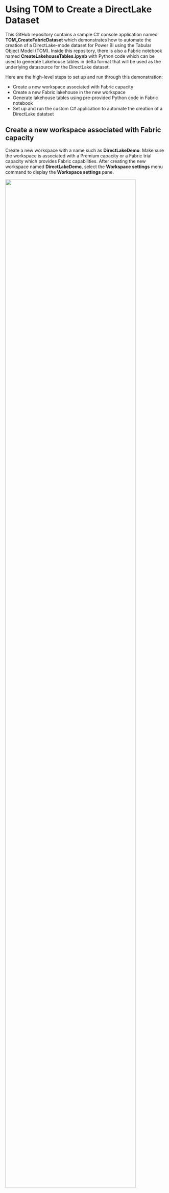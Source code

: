 # Using TOM to Create a DirectLake Dataset

This GitHub repository contains a sample C# console application named
**TOM_CreateFabricDataset** which demonstrates how to automate the
creation of a DirectLake-mode dataset for Power BI using the Tabular
Object Model (TOM). Inside this repository, there is also a Fabric
notebook named **CreateLakehouseTables.ipynb** with Python code which
can be used to generate Lakehouse tables in delta format that will be
used as the underlying datasource for the DirectLake dataset.

Here are the high-level steps to set up and run through this demonstration:
- Create a new workspace associated with Fabric capacity
- Create a new Fabric lakehouse in the new workspace
- Generate lakehouse tables using pre-provided Python code in Fabric notebook
- Set up and run the custom C# application to automate the creation of a DirectLake datatset

## Create a new workspace associated with Fabric capacity

Create a new workspace with a name such as **DirectLakeDemo**. Make sure
the workspace is associated with a Premium capacity or a Fabric trial
capacity which provides Fabric capabilities. After creating the new
workspace named **DirectLakeDemo**, select the **Workspace settings**
menu command to display the **Workspace settings** pane.

<img src="./images/media/image1.png" style="width:90%" />

In **Workspace settings**, select the **Premium** tab in the left
navigation and scroll down to locate the **Workspace connection**
setting. Click the **Copy** button to copy the **Workspace connection**
value to the Windows clipboard.

<img src="./images/media/image2.png" style="width:80%" />

As you can see, the **Workspace connection** string starts with `powerbi://` and ends with the workspace name.

`powerbi://api.powerbi.com/v1.0/myorg/DirectLakeDemo`

Create a new text file using Notepad.exe to save configuration data you
will need later when configuring the C# console application. Copy the
**Workspace connection** string into the text file as shown in the
following screenshot.

<img src="./images/media/image3.png" style="width:70%"  />

## Create a new Fabric lakehouse in the new workspace

Inside the new workspace, it is time to create a new lakehouse named
**SalesDataLakehouse**. Start by dropping down the **+ New** menu button
and select **More options**.

<img src="./images/media/image4.png"  style="width:40%"  />

On the **New** page select **Lakehouse (Preview)** from **Data Engineering** section.

<img src="./images/media/image5.png"  style="width:80%" />

When prompted, enter a name of **SalesDataLakehouse** for the new
Lakehouse and click **Create**.

<img src="./images/media/image6.png"  style="width:40%" />

Once you have created the lakehouse, you will notice a message
indicating a SQL Endpoint is being created.

<img src="./images/media/image7.png" style="width:90%"  />

Navigate back to the main page for the **DirectLakeDemo** workspace. In
the list of workspace items, you should see a new item for the new **SQL
endpoint** in addition to the item for the Lakehouse. Both the Lakehouse
and the SQL endpoint have the same name which is **SalesDataLakehouse**.
Drop down the context menu for the SQL endpoint named
**SalesDataLakehouse**.

<img src="./images/media/image8.png"  style="width:50%" />

Select the **Copy SQL connection string** menu command from the context
menu of the SQL endpoint.

<img src="./images/media/image9.png"  style="width:45%" />

In the **Copy SQL connection string** dialog, click **Copy** to copy the
connection string value to the Windows clipboard.

<img src="./images/media/image10.png"  style="width:40%" />

The connection string starts with a unique value and end with
**`.datawarehouse.pbidedicated.windows.net`**.

**`5lcsgl3vll3edero2m4sge7gdu-nya26urqtgsejoagwutwdoogl4.datawarehouse.pbidedicated.windows.net`**

Copy the values for the SQL endpoint and the name of the Lakehouse into
the text file with configuration values as shown in the following
screenshot.

<img src="./images/media/image11.png"  style="width:90%"  />

Save the text file with these use these configuration values for later
use when setting up the C# console application.

## Create lakehouse tables using a pre-provided Fabric notebook

Start by downloading all the sources files from this GitHub repository
as a single ZIP archive named **TOM_CreateFabricDataset.zip**. You can
download the ZIP archive by clicking [**this
link**](https://github.com/PowerBiDevCamp/TOM_CreateFabricDataset/archive/refs/heads/main.zip).

Once you have downloaded the ZIP archive named
**TOM_CreateFabricDataset.zip**, extract the files from inside into a
local folder on your machine. The screenshot below shows what the folder
should look like with the extracted files. The first file you will use
is a Fabric notebook with Python code named
**CreateLakehouseTables.ipynb**.

<img src="./images/media/image12.png"  style="width:70%" />

Return to the browser and navigate to the main page of the
**DirectLakeDemo** workspace. Locate and click on the ***Fabric
Experience Switcher*** menu on the bottom right of the main workspace
page.

<img src="./images/media/image13.png"  style="width:65%"  />

Select **Data Engineering** from the ***Fabric Experience Switcher***
menu.

<img src="./images/media/image14.png"  style="width:30%"  />

Once you switch to the **Data Engineering** experience, locate and click
on the **Import notebook** button.

<img src="./images/media/image15.png"  style="width:80%" />

Upload Python notebook named **CreateLakehouseTables.ipynb**. After the
notebook has been imported, you should be able to see an item for it on
main workspace page. Click on **CreateLakehouseTables.ipynb** to open
this Fabric notebook in the browser.

<img src="./images/media/image16.png"  style="width:70%" />

### Associate the Fabric notebook with the lakehouse named **SalesDataLakehouse**

Once the notebook opens, you should be able to verify that it is not yet
associated with a lakehouse. Click the **Add** button in the
**Lakehouses** pane.

<img src="./images/media/image17.png" style="width:70%" />

In the **Add lakehouse** dialog, select **Existing lakehouse** and click **Add**.

<img src="./images/media/image18.png" style="width:35%" />

Select the lakehouse you created earlier named **SalesDataLakehouse**
and click **Add**.

<img src="./images/media/image19.png"  style="width:75%" />

Once you have associated the notebook with the lakehouse named
**SalesDataLakehouse**, you should see the **Tables** folder and the
**Files** folder in the **Lakehouses** pane which are both initially
empty.

<img src="./images/media/image20.png"  style="width:40%" />

### Copy CSV files from this repository into the file system of your Fabric Lakehouse

Now you will execute the Python code from this workbook to populate the
lakehouse with data. You will execute the Python code in each of the
notebook’s cell one by one from top to bottom. You will begin by
executing Python code to copy four CSV files from this GitHub repository
into file system of the lakehouse.

Examine the following Python code in the top notebook cell which copies CSV files to the lakehouse file system.

``` python
import requests

csv_base_url = "https://github.com/PowerBiDevCamp/Python-In-Fabric-Notebooks/raw/main/ProductSalesData/"

csv_files = { "Customers.csv", "Products.csv", "Invoices.csv", "InvoiceDetails.csv" }

folder_path = "Files/landing_zone_sales/"

for csv_file in csv_files:
    csv_file_path = csv_base_url + csv_file
    with requests.get(csv_file_path) as response:
        csv_content = response.content.decode('utf-8-sig')
        mssparkutils.fs.put(folder_path + csv_file, csv_content, True)
        print(csv_file + " copied to Lakehouse file in OneLake")
```

Execute the code in the top notebook cell by clicking the **Execute**
button located on top just to the left of the cell.

<img src="./images/media/image21.png" style="width:97%" />

The first time you execute Python code from a Fabric notebook, it
typically takes 10-20 seconds to start up and initialize the Spark pool
which is used to process notebook code execution requests. When the
Python code completes its execution, you'll see a message for each
of the CSV files as they're copied into the lakehouse file system.

<img src="./images/media/image22.png"  style="width:97%" />

In the **Lakehouses** pane on the left, drop down the context menu for the **Files** folder.

<img src="./images/media/image23.png" style="width:30%" />

Select the **Refresh** command from the context menu of the **Files** folder.

<img src="./images/media/image24.png" style="width:35%" />

After the refresh operation completes, you should see a new child folder
inside the **Files** folder named **landing_zone_sales**. If you select
the **landing_zone_sales** folder in the left pane, you should be able
to see four new CSV files named **Customers.csv**,
**InvoiceDetails.csv**, **Invoices.csv** and **Products.csv** on the
right.

<img src="./images/media/image25.png" style="width:50%" />

> At this point, you have now copied the CSV files with the raw data into
the lakehouse file system. Now you will use Spark to load this data into
memory as DataFrames where the data can be manipulated and saved as
lakehouse tables.

### Execute code in notebook to load CSV files into Spark DataFrames for the bronze layer

Examine the following Python code from the second cell in the notebook
which loads product data from **Products.csv** into a Spark DataFrame
and then displays the DataFrame schema and rows of data.

``` python
from pyspark.sql.types import StructType, StructField, StringType, LongType, FloatType

# create schema for Spark DataFrame using  StructType and StructField 
schema_products = StructType([
    StructField("ProductId", LongType() ),
    StructField("Product", StringType() ),
    StructField("Category", StringType() )
])

# use schema to load CSV data into new DataFrame
df_products = (
    spark.read.format("csv")
         .option("header","true")
         .schema(schema_products)
         .load("Files/landing_zone_sales/Products.csv")
)

df_products.printSchema()
df_products.show()
```

Execute the code in the second cell to load product data into a Spark
DataFrame. After the code completes, you should see output which
displays the DataFrame schema and 10 rows of product data.

<img src="./images/media/image26.png"  style="width:50%"   />

Examine the Python code from the third cell in the notebook which loads
customer data from **Customers.csv** into a Spark DataFrame and then
displays the DataFrame schema and samples rows of data.

from pyspark.sql.types import StructType, StructField, StringType,
LongType, FloatType, DateType

\# creating a Spark DataFrame using schema defined with StructType and
StructField

schema_customers = StructType(\[

StructField("CustomerId", LongType() ),

StructField("FirstName", StringType() ),

StructField("LastName", StringType() ),

StructField("Country", StringType() ),

StructField("City", StringType() ),

StructField("DOB", DateType() ),

\])

df_customers = (

spark.read.format("csv")

.option("header","true")

.schema(schema_customers)

.option("dateFormat", "M/d/yyyy")

.option("inferSchema", "true")

.load("Files/landing_zone_sales/Customers.csv")

)

df_customers.printSchema()

df_customers.show()

Execute the code to load customer data into a Spark DataFrame. After the
code completes, you should see output which display the DataFrame schema
and displays the top 20 rows of data.

<img src="./images/media/image27.png"
style="width:2.00058in;height:2.03774in" />

Examine the Python code in the next cell which loads customer data from
**Invoices.csv** into a Spark DataFrame and then displays the DataFrame
schema and samples rows of data.

from pyspark.sql.types import StructType, StructField, StringType,
LongType, FloatType, DateType

\# creating a Spark DataFrame using schema defined using StructType and
StructField

schema_invoices = StructType(\[

StructField("InvoiceId", LongType() ),

StructField("Date", DateType() ),

StructField("TotalSalesAmount", FloatType() ),

StructField("CustomerId", LongType() )

\])

df_invoices = (

spark.read.format("csv")

.option("header","true")

.schema(schema_invoices)

.option("dateFormat", "MM/dd/yyyy")

.option("inferSchema", "true")

.load("Files/landing_zone_sales/Invoices.csv")

)

df_invoices.printSchema()

df_invoices.show()

Execute the code to load invoice data into a Spark DataFrame. After the
code completes, you should see output which display the DataFrame schema
and displays the top 20 rows of data.

<img src="./images/media/image28.png"
style="width:2.35in;height:2.90681in" />

Examine the Python code in the next cell which loads customer data from
**InvoiceDetails.csv** into a Spark DataFrame and then displays the
DataFrame schema and samples rows of data.

from pyspark.sql.types import StructType, StructField, StringType,
LongType, FloatType, DateType

\# creating a Spark DataFrame using schema defined using StructType and
StructField

schema_invoice_details = StructType(\[

StructField("Id", LongType() ),

StructField("Quantity", LongType() ),

StructField("SalesAmount", FloatType() ),

StructField("InvoiceId", LongType() ),

StructField("ProductId", LongType() )

\])

df_invoice_details = (

spark.read.format("csv")

.option("header","true")

.schema(schema_invoice_details)

.option("dateFormat", "MM/dd/yyyy")

.option("inferSchema", "true")

.load("Files/landing_zone_sales/InvoiceDetails.csv")

)

df_invoice_details.printSchema()

df_invoice_details.show()

Execute the code to load invoice detail data into a Spark DataFrame.
After the code completes, you should see output which display the
DataFrame schema and displays the top 20 rows of data.

<img src="./images/media/image29.png"
style="width:2.30062in;height:3.11667in" />

You have now create four DataFrames. However, you have only loaded data
into memory. Nothing has been persisted. Now it’s time to actually
persist your work by saving each of these four DataFrames to lakehouse
tables using the delta format.

### Execute code to save the four DataFrames as delta tables in the lakehouse

Locate and execute the next cell with the following Python code which
saves all DataFrames as lakehouse tables with delta format.

\# save all bronze layer tables

df_products.write.mode("overwrite").format("delta").save(f"Tables/bronze_products")

df_customers.write.mode("overwrite").format("delta").save(f"Tables/bronze_customers")

df_invoices.write.mode("overwrite").
format("delta").save(f"Tables/bronze_invoices")

df_invoice_details.write.mode("overwrite")format("delta").save(f"Tables/bronze_invoice_details")

Once the code which creates the lakehouse tables completes, click the
**Refresh** context menu of the **Tables** folder.

<img src="./images/media/image30.png"
style="width:4in;height:1.96667in" />

Once the refresh operation completes, you should be able to see four
tables created for the Bronze layer.

<img src="./images/media/image31.png"
style="width:2in;height:2.30252in" />

At this point, you have created delta tables for the bronze layer which
represents the raw data without any data cleansing or manipulation. In
the next step, you will perform transformations on the data in the
bronze layer tables to create the silver layer tables.

### Reshape and Transform Data in Bronze Layer Tables to Create Silver Layer Tables

Move to the next cell in the notebook which contains the following code
to load the table named **bronze_products** and then saves the data to a
second delta table named **products**. Note this Python code is simple
in that it does not perform any transformations. However, it shows the
basic pattern of loading a table into a DataFrame and then saving it as
a different delta table.

\# create silver layer products table

df_silver_products =
spark.read.format("delta").load("Tables/bronze_products")

df_silver_products.write.mode("overwrite").format("delta").save(f"Tables/products")

df_silver_products.printSchema()

df_silver_products.show()

Execute the code to create the **products** table. After the code
completes, you should see output which display the DataFrame schema and
displays the top 20 rows of data from the **products** table.

<img src="./images/media/image32.png"
style="width:2.36667in;height:2.16536in" />

Move to the next cell which contains the following code to load the
table named **bronze_customers** and then saves it to a second delta
table named **customers**. This code written to create the **customers**
table is a bit more involved because it creates two new columns named
**Customer** and **Age** and it drops two columns named **FirstName**
and **LastName**.

\# create silver layer customers table

from pyspark.sql.functions import concat_ws, floor, datediff,
current_date, col

df_silver_customers = (

spark.read.format("delta").load("Tables/bronze_customers")

.withColumn("Customer", concat_ws(' ', col('FirstName'),
col('LastName')) )

.withColumn("Age",( floor( datediff( current_date(), col("DOB")
)/365.25) ))

.drop('FirstName', 'LastName')

)

df_silver_customers.write.mode("overwrite").format("delta").save(f"Tables/customers")

df_silver_customers.printSchema()

df_silver_customers.show()

Execute the code to create the **customers** table. After the code
completes, you should see output which display the DataFrame schema and
displays the top 20 rows of data from the **customers** table.

<img src="./images/media/image33.png"
style="width:3.21814in;height:3.375in" />

Move to the next cell which contains the following code to create the
**sales** table. This code merges data from the **bronze_invoices**
table and the **bronze_invoice_details** table into a single DataFrame.
This code performs several other transformations including renaming a
column, generating an integer-based **DateKey** column, dropping
unneeded columns and rearranging the order of columns.

\# create silver layer sales table

from pyspark.sql.functions import col, desc, concat, lit, floor,
datediff

from pyspark.sql.functions import date_format, to_date, current_date,
year, month, dayofmonth

df_bronze_invoices =
spark.read.format("delta").load("Tables/bronze_invoices")

df_bronze_invoice_details =
spark.read.format("delta").load("Tables/bronze_invoice_details")

df_silver_sales = (

df_bronze_invoice_details

.join(df_bronze_invoices, df_bronze_invoice_details\['InvoiceId'\] ==
df_bronze_invoices\['InvoiceId'\])

.withColumnRenamed('SalesAmount', 'Sales')

.withColumn("DateKey", (year(col('Date'))\*10000) +

(month(col('Date'))\*100) +

(dayofmonth(col('Date'))) )

.drop('InvoiceId', 'TotalSalesAmount', 'InvoiceId', 'Id')

.select('Date', "DateKey", "CustomerId", "ProductId", "Sales",
"Quantity")

)

df_silver_sales.write.mode("overwrite").format("delta").save(f"Tables/sales")

df_silver_sales.printSchema()

df_silver_sales.show()

Execute the code to create the **sales** table. After the code
completes, you should see output which display the DataFrame schema and
displays the top 20 rows of data from the **sales** table.

<img src="./images/media/image34.png"
style="width:3.2392in;height:3.45in" />

Move down to the last cell in the notebook which generates the
**calendar** table used for time-based analysis. If you examine the
code, you can see it uses the first and last dates from the **Date**
column of the **sales** table to determine where to start and to end the
**calendar** table.

\# create silver layer calendar table

import pandas as pd

from datetime import datetime, timedelta, date

import os

from pyspark.sql.functions import to_date, year, month, dayofmonth,
quarter, dayofweek

first_sales_date = df_silver_sales.agg({"Date":
"min"}).collect()\[0\]\[0\]

last_sales_date = df_silver_sales.agg({"Date":
"max"}).collect()\[0\]\[0\]

start_date = date(first_sales_date.year, 1, 1)

end_date = date(last_sales_date.year, 12, 31)

os.environ\["PYARROW_IGNORE_TIMEZONE"\] = "1"

df_calendar_ps = pd.date_range(start_date, end_date,
freq='D').to_frame()

df_calendar_spark = (

spark.createDataFrame(df_calendar_ps)

.withColumnRenamed("0", "timestamp")

.withColumn("Date", to_date(col('timestamp')))

.withColumn("DateKey", (year(col('timestamp'))\*10000) +

(month(col('timestamp'))\*100) +

(dayofmonth(col('timestamp'))) )

.withColumn("Year", year(col('timestamp')) )

.withColumn("Quarter", date_format(col('timestamp'),"yyyy-QQ") )

.withColumn("Month", date_format(col('timestamp'),'yyyy-MM') )

.withColumn("Day", dayofmonth(col('timestamp')) )

.withColumn("MonthInYear", date_format(col('timestamp'),'MMMM') )

.withColumn("MonthInYearSort", month(col('timestamp')) )

.withColumn("DayOfWeek", date_format(col('timestamp'),'EEEE') )

.withColumn("DayOfWeekSort", dayofweek(col('timestamp')))

.drop('timestamp')

)

df_calendar_spark.write.mode("overwrite").format("delta").save(f"Tables/calendar")

df_calendar_spark.printSchema()

df_calendar_spark.show()

Execute the code to create the **calendar** table. After the code
completes, you should see output which display the DataFrame schema and
displays the top 20 rows of data from the **calendar** table.

<img src="./images/media/image35.png"
style="width:6.76667in;height:5.59167in" />

Now refresh the **Tables** folder in the **Lakehouses** pane. You should
now see the four delta tables named calendar, customers, products and
sales. There are the delta tables that will be used to create the
DirectLake-mode dataset.

<img src="./images/media/image36.png"
style="width:1.975in;height:2.25163in" />

### Inspect the tables that have been created in the lakehouse

Navigate to the main page of the **DirectLakeDemo** workspace and then
click on the workspace item for the lakehouse named
**SalesDataLakehouse**.

<img src="./images/media/image37.png"
style="width:3.01667in;height:1.5027in" />

Now you can see and inspect the tables in the lakehouse. Start by
clicking on the **products** table to see its contents.

<img src="./images/media/image38.png"
style="width:3.29866in;height:2.36667in" />

Inspect the data in the **customers** table.

<img src="./images/media/image39.png"
style="width:4.48745in;height:2.38333in" />

Inspect the data in the **sales** table.

<img src="./images/media/image40.png"
style="width:4.10833in;height:2.14785in" />

Inspect the data in the **sales** table.

<img src="./images/media/image41.png"
style="width:5.23333in;height:1.5601in" />

Now all Lakehouse tables have been created and you can move on to the
next step where you create the DirectLake dataset using the custom
application with C# code.

In case you have not heard, Microsoft recently renamed ***Azure Active
Directory*** to ***Microsoft Entra ID***. In the past, you would uses
the Azure AD portal to create an Azure application which can be used to
call Microsoft APIs such as the Tabular Object Model. Now, you will use
the **Microsoft Entra admin center** to create a new application for the
C# console application.

## Run the custom C# application to create DirectLake data model using TOM

In order to set up the C# console application, you must first create a
new application. Start by navigating to **Microsoft Entra admin center**
at the following URL.

<https://entra.microsoft.com/>

On the home page of the **Microsoft Entra admin center**, drop down the
**Applications** section in the left navigation and click the **App
registrations** link.

<img src="./images/media/image42.png"
style="width:4.81896in;height:1.98333in" />

On the **App registrations** page, click **New registration**.

<img src="./images/media/image43.png"
style="width:4.75833in;height:0.9781in" />

Give the new application a name such as **Create DirectLake Dataset Demo
App** and leave the Supported account types setting with the default
selection of **Accounts in this organizational directory only**.

<img src="./images/media/image44.png"
style="width:5.08333in;height:1.93167in" />

Move down to the **Redirect URI** section. Select **Public
client/native** application in the drop down menu and enter a redirect
URI of <http://localhost>. Make sure to create the URL with **http** and
not **https**.

<img src="./images/media/image45.png"
style="width:5.025in;height:0.96033in" />

Click **Register** to create the new application.

<img src="./images/media/image46.png"
style="width:4.425in;height:1.10833in" />

Now that you have created the application, you need to record
Application ID for use in C# console application. Copy the **Application
ID** from the application summary page in the Microsoft Entra admin
center.

<img src="./images/media/image47.png"
style="width:5.775in;height:1.60417in" />

Add the Application ID and Redirect URI of <http://localhost> into the
text file with configuration data.

<img src="./images/media/image48.png"
style="width:4.50787in;height:2.02479in"
alt="A screenshot of a computer Description automatically generated" />

Now you have all the configuration data you need to set up and run the
C# console application to create the DirectLake-mode dataset.

### Open C# console application project in Visual Studio 2022

In an earlier step you extracted all the files from this repository into
a local folder. If you examine the files in this folder, you will see a
Visual Studio solution file named **TOM_CreateFabricDataset.sln**.

<img src="./images/media/image49.png"
style="width:4.34099in;height:2.87421in" />

Double-click on **TOM_CreateFabricDataset.sln** to open the project in
Visual Studio 2022. You should see the project structure as shown in the
following screenshot.

<img src="./images/media/image50.png"
style="width:2.25in;height:1.81993in" />

Open the C# file named **AppSettings.cs** so you can update
configuration values used by the application.

<img src="./images/media/image51.png"
style="width:2.92433in;height:2.36667in" />

You can see **AppSettings.cs** has several constant for configuration
values that need to be filled in before running the application.

<img src="./images/media/image52.png"
style="width:5.14167in;height:1.66247in" />

Update **AppSettings.cs** by adding configuration values for
**WorkspaceConnection**, **SQLEndpoint**, **TargetLakehouseName**,
**ApplicationID**. You should also endure that **RedirectUrl** is
correctly set to **http://localhost**.

<img src="./images/media/image53.png"
style="width:7.49167in;height:1.41667in" />

You can optionally update **AppSettings.cs** with your **UserId** and
UserPassword if you want to avoid an interactive login each time you run
the application. If you leave these values blank, you will be promoted
to login each time you run the application.

Save your changes to **AppSettings.cs**. You are now ready to run the
application.

### Run the application to create the DirectLake-mode Dataset

Either press **{F5}** or select **Debug \> Start Debugging** to run the
application.

<img src="./images/media/image54.png"
style="width:4.34167in;height:0.71498in" />

When the application starts, you will be promoted to login. Log in using
the same user account you have been using throughout this demo.

<img src="./images/media/image55.png"
style="width:3.2in;height:2.67117in" />

After successfully logging in, wait until the program completes. It
might take as long as 20-30 seconds.

<img src="./images/media/image56.png"
style="width:5.65691in;height:0.56883in" />

The application should run and complete without any errors. When the
application completes, navigate to the home page of the
**DirectLakeDemo** workspace and verify that you can see new dataset
named **DirectLake Sales Model**. Click on the named **DirectLake Sales
Model** item to navigate to its details page.

<img src="./images/media/image57.png"
style="width:3.58491in;height:2.11509in" />

On the **Details for DirectLake Sales Model** page, click **+ Create a
report** to drop down this menu.

<img src="./images/media/image58.png"
style="width:5.13333in;height:2.3043in" />

Select **Start from scratch** to create a new report so you can test out
the new dataset.

<img src="./images/media/image59.png"
style="width:1.19167in;height:1.08292in" />

You should now be able to build a report using this DirectLake-mode
dataset.

<img src="./images/media/image60.png"
style="width:4.8in;height:1.98621in" />

Examine the **Sales** table which contains three measures.

<img src="./images/media/image61.png"
style="width:1.825in;height:1.51694in" />

Examine the **Customer** table which contains several columns and a
dimensional hierarchy.

<img src="./images/media/image62.png"
style="width:1.70629in;height:1.6in" />

Examine the **Products** table which contains several columns and a
dimensional hierarchy.

<img src="./images/media/image63.png"
style="width:1.97005in;height:1.425in" />

Examine the **Calendar** table which contains several columns and a
dimensional hierarchy.

<img src="./images/media/image64.png"
style="width:1.96737in;height:2.1in" />

You have now generated a DirectLake-mode dataset which can be used to
create Power BI reports. Designing a report that looks good is left as
an exercise for the reader.
